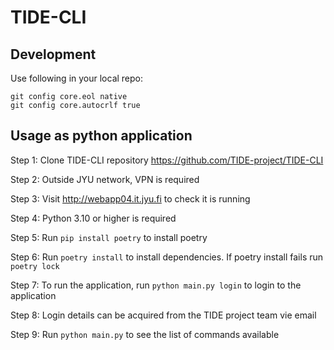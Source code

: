 # TIDE-CLI

## Development
Use following in your local repo:
```
git config core.eol native
git config core.autocrlf true
```

## Usage as python application
Step 1: Clone TIDE-CLI repository https://github.com/TIDE-project/TIDE-CLI

Step 2: Outside JYU network, VPN is required

Step 3: Visit http://webapp04.it.jyu.fi to check it is running

Step 4: Python 3.10 or higher is required

Step 5: Run `pip install poetry` to install poetry

Step 6: Run `poetry install` to install dependencies. If poetry install fails run `poetry lock`

Step 7: To run the application, run `python main.py login` to login to the application

Step 8: Login details can be acquired from the TIDE project team vie email

Step 9: Run `python main.py` to see the list of commands available

